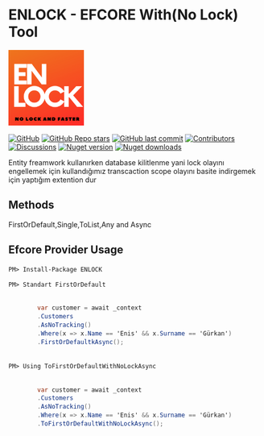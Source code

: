 
# ENLOCK - EFCORE With(No Lock) Tool
<img src="https://github.com/enisgurkann/ENLOCK/blob/master/ENLOCK.png?raw=true" data-canonical-src="https://github.com/enisgurkann/ENLOCK/blob/master/ENLOCK.png?raw=true" width="150" height="150" />


[![GitHub](https://img.shields.io/github/license/enisgurkann/ENLOCK?color=594ae2&logo=github&style=flat-square)](https://github.com/enisgurkann/ENLOCK/blob/master/LICENSE)
[![GitHub Repo stars](https://img.shields.io/github/stars/enisgurkann/ENLOCK?color=594ae2&style=flat-square&logo=github)](https://github.com/enisgurkann/ENLOCK/stargazers)
[![GitHub last commit](https://img.shields.io/github/last-commit/enisgurkann/ENLOCK?color=594ae2&style=flat-square&logo=github)](https://github.com/mudblazor/mudblazor)
[![Contributors](https://img.shields.io/github/contributors/enisgurkann/ENLOCK?color=594ae2&style=flat-square&logo=github)](https://github.com/enisgurkann/ENLOCK/graphs/contributors)
[![Discussions](https://img.shields.io/github/discussions/enisgurkann/ENLOCK?color=594ae2&logo=github&style=flat-square)](https://github.com/enisgurkann/ENLOCK/discussions)
[![Nuget version](https://img.shields.io/nuget/v/ENLOCK?color=ff4081&label=nuget%20version&logo=nuget&style=flat-square)](https://www.nuget.org/packages/ENLOCK/)
[![Nuget downloads](https://img.shields.io/nuget/dt/ENLOCK?color=ff4081&label=nuget%20downloads&logo=nuget&style=flat-square)](https://www.nuget.org/packages/ENLOCK/)



Entity freamwork kullanırken database kilitlenme yani lock olayını engellemek için kullandığımız transcaction scope olayını basite indirgemek için yaptığım extention dur
 
 ## Methods
 FirstOrDefault,Single,ToList,Any and Async

## Efcore Provider Usage

```
PM> Install-Package ENLOCK
```


```
PM> Standart FirstOrDefault
```

```csharp

        var customer = await _context
        .Customers
        .AsNoTracking()
        .Where(x => x.Name == 'Enis' && x.Surname == 'Gürkan')
        .FirstOrDefaultkAsync();
 
```
 
```
PM> Using ToFirstOrDefaultWithNoLockAsync
```

```csharp

        var customer = await _context
        .Customers
        .AsNoTracking()
        .Where(x => x.Name == 'Enis' && x.Surname == 'Gürkan')
        .ToFirstOrDefaultWithNoLockAsync();
 
```

 
